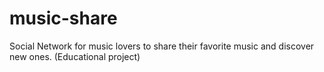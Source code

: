 # music-share
Social Network for music lovers to share their favorite music and discover new ones. (Educational project)
